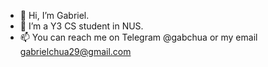 - 👋 Hi, I’m Gabriel.
- 👀 I’m a Y3 CS student in NUS.
- 📫 You can reach me on Telegram @gabchua or my email gabrielchua29@gmail.com

<!---
1rbg/1rbg is a ✨ special ✨ repository because its `README.md` (this file) appears on your GitHub profile.
You can click the Preview link to take a look at your changes.
--->
